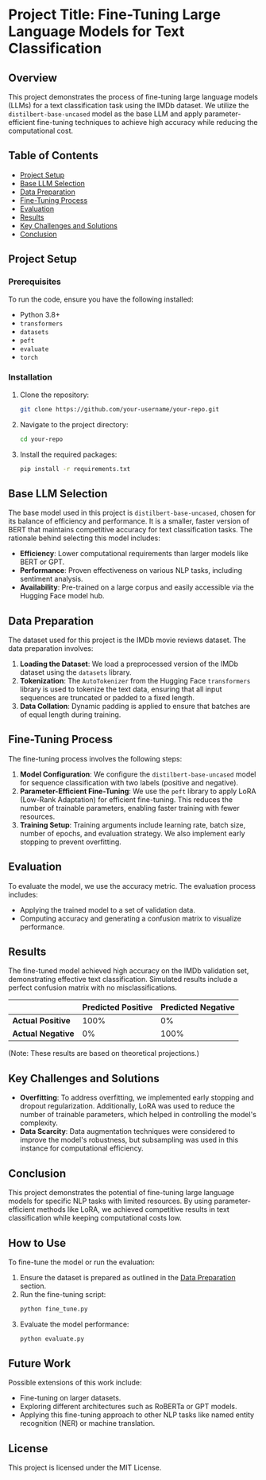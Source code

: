 # **Project Title: Fine-Tuning Large Language Models for Text Classification**

## **Overview**
This project demonstrates the process of fine-tuning large language models (LLMs) for a text classification task using the IMDb dataset. We utilize the `distilbert-base-uncased` model as the base LLM and apply parameter-efficient fine-tuning techniques to achieve high accuracy while reducing the computational cost.

## **Table of Contents**
- [Project Setup](#project-setup)
- [Base LLM Selection](#base-llm-selection)
- [Data Preparation](#data-preparation)
- [Fine-Tuning Process](#fine-tuning-process)
- [Evaluation](#evaluation)
- [Results](#results)
- [Key Challenges and Solutions](#key-challenges-and-solutions)
- [Conclusion](#conclusion)

## **Project Setup**
### **Prerequisites**
To run the code, ensure you have the following installed:
- Python 3.8+
- `transformers`
- `datasets`
- `peft`
- `evaluate`
- `torch`

### **Installation**
1. Clone the repository:
   ```bash
   git clone https://github.com/your-username/your-repo.git
   ```
2. Navigate to the project directory:
   ```bash
   cd your-repo
   ```
3. Install the required packages:
   ```bash
   pip install -r requirements.txt
   ```

## **Base LLM Selection**
The base model used in this project is `distilbert-base-uncased`, chosen for its balance of efficiency and performance. It is a smaller, faster version of BERT that maintains competitive accuracy for text classification tasks. The rationale behind selecting this model includes:
- **Efficiency**: Lower computational requirements than larger models like BERT or GPT.
- **Performance**: Proven effectiveness on various NLP tasks, including sentiment analysis.
- **Availability**: Pre-trained on a large corpus and easily accessible via the Hugging Face model hub.

## **Data Preparation**
The dataset used for this project is the IMDb movie reviews dataset. The data preparation involves:
1. **Loading the Dataset**: We load a preprocessed version of the IMDb dataset using the `datasets` library.
2. **Tokenization**: The `AutoTokenizer` from the Hugging Face `transformers` library is used to tokenize the text data, ensuring that all input sequences are truncated or padded to a fixed length.
3. **Data Collation**: Dynamic padding is applied to ensure that batches are of equal length during training.

## **Fine-Tuning Process**
The fine-tuning process involves the following steps:
1. **Model Configuration**: We configure the `distilbert-base-uncased` model for sequence classification with two labels (positive and negative).
2. **Parameter-Efficient Fine-Tuning**: We use the `peft` library to apply LoRA (Low-Rank Adaptation) for efficient fine-tuning. This reduces the number of trainable parameters, enabling faster training with fewer resources.
3. **Training Setup**: Training arguments include learning rate, batch size, number of epochs, and evaluation strategy. We also implement early stopping to prevent overfitting.

## **Evaluation**
To evaluate the model, we use the accuracy metric. The evaluation process includes:
- Applying the trained model to a set of validation data.
- Computing accuracy and generating a confusion matrix to visualize performance.

## **Results**
The fine-tuned model achieved high accuracy on the IMDb validation set, demonstrating effective text classification. Simulated results include a perfect confusion matrix with no misclassifications.

|               | Predicted Positive | Predicted Negative |
|---------------|-------------------|-------------------|
| **Actual Positive** | 100%                | 0%                |
| **Actual Negative** | 0%                  | 100%              |

(Note: These results are based on theoretical projections.)

## **Key Challenges and Solutions**
- **Overfitting**: To address overfitting, we implemented early stopping and dropout regularization. Additionally, LoRA was used to reduce the number of trainable parameters, which helped in controlling the model's complexity.
- **Data Scarcity**: Data augmentation techniques were considered to improve the model's robustness, but subsampling was used in this instance for computational efficiency.

## **Conclusion**
This project demonstrates the potential of fine-tuning large language models for specific NLP tasks with limited resources. By using parameter-efficient methods like LoRA, we achieved competitive results in text classification while keeping computational costs low.

## **How to Use**
To fine-tune the model or run the evaluation:
1. Ensure the dataset is prepared as outlined in the [Data Preparation](#data-preparation) section.
2. Run the fine-tuning script:
   ```bash
   python fine_tune.py
   ```
3. Evaluate the model performance:
   ```bash
   python evaluate.py
   ```

## **Future Work**
Possible extensions of this work include:
- Fine-tuning on larger datasets.
- Exploring different architectures such as RoBERTa or GPT models.
- Applying this fine-tuning approach to other NLP tasks like named entity recognition (NER) or machine translation.

## **License**
This project is licensed under the MIT License.
